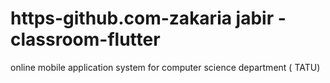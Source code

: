# https-github.com-zakaria jabir -classroom-flutter
online mobile application system for computer science department ( TATU) 

